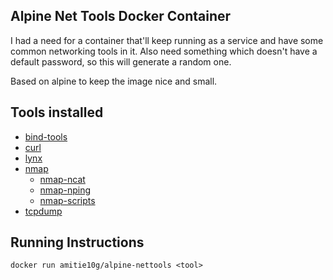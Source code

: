 Alpine Net Tools Docker Container
--

I had a need for a container that'll keep running as a service and have some common networking tools in it.
Also need something which doesn't have a default password, so this will generate a random one.

Based on alpine to keep the image nice and small.

Tools installed
--
* [bind-tools](https://pkgs.alpinelinux.org/package/edge/main/x86_64/bind-tools)
* [curl](https://pkgs.alpinelinux.org/package/edge/main/x86_64/curl)
* [lynx](https://pkgs.alpinelinux.org/package/edge/main/x86_64/lynx)
* [nmap](https://pkgs.alpinelinux.org/package/edge/main/x86_64/nmap)
  * [nmap-ncat](https://pkgs.alpinelinux.org/package/edge/main/x86_64/nmap-ncat)
  * [nmap-nping](https://pkgs.alpinelinux.org/package/edge/main/x86_64/nmap-nping)
  * [nmap-scripts](https://pkgs.alpinelinux.org/package/edge/main/x86_64/nmap-scripts)
* [tcpdump](https://pkgs.alpinelinux.org/package/edge/main/x86_64/tcpdump)


Running Instructions
--
`docker run amitie10g/alpine-nettools <tool>`
